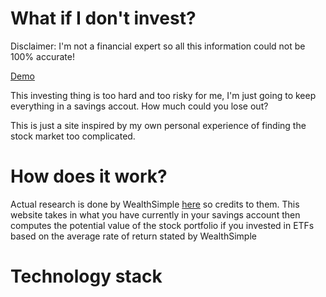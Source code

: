 # What if I don't invest?

Disclaimer: I'm not a financial expert so all this information could not be 100% accurate!

[Demo](img/demo.gif)

This investing thing is too hard and too risky for me, I'm just going to keep everything in a savings accout. How much could you lose out?

This is just a site inspired by my own personal experience of finding the stock market
too complicated.

# How does it work?

Actual research is done by WealthSimple [here](https://help.wealthsimple.com/hc/en-ca/articles/214187018-How-has-the-Growth-portfolio-performed-) so credits to them. This website takes in what you have currently in your savings account
then computes the potential value of the stock portfolio if you invested in ETFs based on the average rate of return
stated by WealthSimple

# Technology stack
